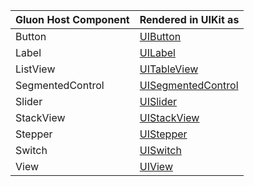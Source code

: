 | Gluon Host Component | Rendered in UIKit as |
|---|---|
| Button | [UIButton](https://developer.apple.com/documentation/uikit/uibutton) |
| Label | [UILabel](https://developer.apple.com/documentation/uikit/uilabel) |
| ListView | [UITableView](https://developer.apple.com/documentation/uikit/uitableview) |
| SegmentedControl | [UISegmentedControl](https://developer.apple.com/documentation/uikit/uisegmentedcontrol) | 
| Slider | [UISlider](https://developer.apple.com/documentation/uikit/uislider) |
| StackView | [UIStackView](https://developer.apple.com/documentation/uikit/uistackview) |
| Stepper | [UIStepper](https://developer.apple.com/documentation/uikit/uistepper) |
| Switch | [UISwitch](https://developer.apple.com/documentation/uikit/uiswitch) |
| View | [UIView](https://developer.apple.com/documentation/uikit/uiview) |
